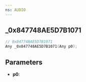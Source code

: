 ```yaml
---
ns: AUDIO
---
```

## _0x847748AE5D7B1071

```c
// 0x847748AE5D7B1071
Any _0x847748AE5D7B1071(Any p0);
```

## Parameters
* **p0**:
